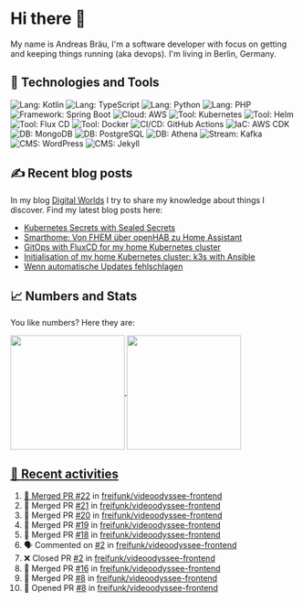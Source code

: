 # Hi there 👋

My name is Andreas Bräu, I'm a software developer with focus on getting and keeping things running (aka devops). I'm living in Berlin, Germany.

## 🧰 Technologies and Tools

![Lang: Kotlin](https://img.shields.io/badge/Lang-Kotlin-blue?style=flat&logo=Kotlin&logoColor=white)
![Lang: TypeScript](https://img.shields.io/badge/Lang-TypeScript-blue?style=flat&logo=TypeScript&logoColor=white)
![Lang: Python](https://img.shields.io/badge/Lang-Python-blue?style=flat&logo=Python&logoColor=white)
![Lang: PHP](https://img.shields.io/badge/Lang-PHP-blue?style=flat&logo=php&logoColor=white)
![Framework: Spring Boot](https://img.shields.io/badge/Framework-Spring%20Boot-blue?style=flat&logo=Spring-Boot&logoColor=white)
![Cloud: AWS](https://img.shields.io/badge/Cloud-AWS-blue?style=flat&logo=Amazon-AWS&logoColor=white)
![Tool: Kubernetes](https://img.shields.io/badge/Cloud-Kubernetes-blue?style=flat&logo=Kubernetes&logoColor=white)
![Tool: Helm](https://img.shields.io/badge/CI%2FCD-Helm-blue?style=flat&logo=Helm&logoColor=white)
![Tool: Flux CD](https://img.shields.io/badge/CI%2FCD-Flux%20CD-blue?style=flat&logo=Flux&logoColor=white)
![Tool: Docker](https://img.shields.io/badge/Tool-Docker-blue?style=flat&logo=Docker&logoColor=white)
![CI/CD: GitHub Actions](https://img.shields.io/badge/CI%2FCD-GitHub%20Actions-blue?style=flat&logo=GitHub%20Actions&logoColor=white)
![IaC: AWS CDK](https://img.shields.io/badge/IaC-AWS%20CDK-blue?style=flat&logo=Amazon-AWS&logoColor=white)
![DB: MongoDB](https://img.shields.io/badge/DB-MongoDB-blue?style=flat&logo=MongoDB&logoColor=white)
![DB: PostgreSQL](https://img.shields.io/badge/DB-PostgreSQL-blue?style=flat&logo=PostgreSQL&logoColor=white)
![DB: Athena](https://img.shields.io/badge/DB-Athena-blue?style=flat&logo=Amazon-AWS&logoColor=white)
![Stream: Kafka](https://img.shields.io/badge/Stream-Kafka-blue?style=flat&logo=Apache-Kafka&logoColor=white)
![CMS: WordPress](https://img.shields.io/badge/CMS-WordPress-blue?style=flat&logo=WordPress&logoColor=white)
![CMS: Jekyll](https://img.shields.io/badge/CMS-Jekyll-blue?style=flat&logo=Jekyll&logoColor=white)  


## ✍️ Recent blog posts

In my blog [Digital Worlds](https://blog.andi95.de) I try to share my knowledge about things I discover. Find my latest blog posts here:

<!-- BLOG-POST-LIST:START -->
- [Kubernetes Secrets with Sealed Secrets](https://blog.andi95.de/en/2025/03/kubernetes-secrets-with-sealed-secrets/?pk_campaign=feed&pk_kwd=kubernetes-secrets-with-sealed-secrets)
- [Smarthome: Von FHEM über openHAB zu Home Assistant](https://blog.andi95.de/2025/03/smarthome-von-fhem-ueber-openhab-zu-home-assistant/?pk_campaign=feed&pk_kwd=smarthome-von-fhem-ueber-openhab-zu-home-assistant)
- [GitOps with FluxCD for my home Kubernetes cluster](https://blog.andi95.de/en/2025/03/gitops-with-fluxcd-for-my-home-kubernetes-cluster/?pk_campaign=feed&pk_kwd=gitops-with-fluxcd-for-my-home-kubernetes-cluster)
- [Initialisation of my home Kubernetes cluster: k3s with Ansible](https://blog.andi95.de/en/2025/02/initialisation-of-my-home-kubernetes-cluster-k3s-with-ansible/?pk_campaign=feed&pk_kwd=initialisation-of-my-home-kubernetes-cluster-k3s-with-ansible)
- [Wenn automatische Updates fehlschlagen](https://blog.andi95.de/2025/02/wenn-automatische-updates-fehlschlagen/?pk_campaign=feed&pk_kwd=wenn-automatische-updates-fehlschlagen)
<!-- BLOG-POST-LIST:END -->

## 📈 Numbers and Stats

You like numbers? Here they are:

<a href="https://github.com/andibraeu">
  <img height=200 align="center" src="https://github-readme-stats.vercel.app/api?username=andibraeu&rank_icon=github&theme=transparent" />
</a>
<a href="https://github.com/andibraeu">
  <img height=200 align="center" src="https://github-readme-stats.vercel.app/api/top-langs?username=andibraeu&layout=compact&langs_count=8&card_width=320&theme=transparent" />
</8

<!--
**andibraeu/andibraeu** is a ✨ _special_ ✨ repository because its `README.md` (this file) appears on your GitHub profile.

Here are some ideas to get you started:

- 🔭 I’m currently working on ...
- 🌱 I’m currently learning ...
- 👯 I’m looking to collaborate on ...
- 🤔 I’m looking for help with ...
- 💬 Ask me about ...
- 📫 How to reach me: ...
- 😄 Pronouns: ...
- ⚡ Fun fact: ...
-->

## 👣 Recent activities

<!--START_SECTION:activity-->
1. 🎉 Merged PR [#22](https://github.com/freifunk/videoodyssee-frontend/pull/22) in [freifunk/videoodyssee-frontend](https://github.com/freifunk/videoodyssee-frontend)
2. 🎉 Merged PR [#21](https://github.com/freifunk/videoodyssee-frontend/pull/21) in [freifunk/videoodyssee-frontend](https://github.com/freifunk/videoodyssee-frontend)
3. 🎉 Merged PR [#20](https://github.com/freifunk/videoodyssee-frontend/pull/20) in [freifunk/videoodyssee-frontend](https://github.com/freifunk/videoodyssee-frontend)
4. 🎉 Merged PR [#19](https://github.com/freifunk/videoodyssee-frontend/pull/19) in [freifunk/videoodyssee-frontend](https://github.com/freifunk/videoodyssee-frontend)
5. 🎉 Merged PR [#18](https://github.com/freifunk/videoodyssee-frontend/pull/18) in [freifunk/videoodyssee-frontend](https://github.com/freifunk/videoodyssee-frontend)
6. 🗣 Commented on [#2](https://github.com/freifunk/videoodyssee-frontend/pull/2#issuecomment-2991786189) in [freifunk/videoodyssee-frontend](https://github.com/freifunk/videoodyssee-frontend)
7. ❌ Closed PR [#2](https://github.com/freifunk/videoodyssee-frontend/pull/2) in [freifunk/videoodyssee-frontend](https://github.com/freifunk/videoodyssee-frontend)
8. 🎉 Merged PR [#16](https://github.com/freifunk/videoodyssee-frontend/pull/16) in [freifunk/videoodyssee-frontend](https://github.com/freifunk/videoodyssee-frontend)
9. 🎉 Merged PR [#8](https://github.com/freifunk/videoodyssee-frontend/pull/8) in [freifunk/videoodyssee-frontend](https://github.com/freifunk/videoodyssee-frontend)
10. 💪 Opened PR [#8](https://github.com/freifunk/videoodyssee-frontend/pull/8) in [freifunk/videoodyssee-frontend](https://github.com/freifunk/videoodyssee-frontend)
<!--END_SECTION:activity-->


